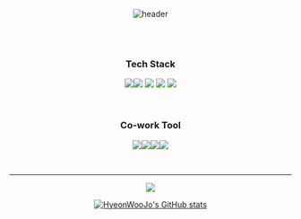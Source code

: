 <div align='center'> 

![header](https://capsule-render.vercel.app/api?type=soft&color=9033FF&height=300&section=header&text=^-^&fontSize=90&fontColor=FEFEFE)

<br/>
<br/>


<h3 align='center'> Tech Stack </h3>


<p align='center'>
<img src="https://img.shields.io/badge/python-3776AB?style=for-the-badge&logo=python&logoColor=white"><img src="https://img.shields.io/badge/django-092E20?style=for-the-badge&logo=django&logoColor=white">
<img src="https://img.shields.io/badge/mysql-4479A1?style=for-the-badge&logo=mysql&logoColor=white"> <img src="https://img.shields.io/badge/linux-FCC624?style=for-the-badge&logo=linux&logoColor=black"> <img src="https://img.shields.io/badge/amazonaws-232F3E?style=for-the-badge&logo=amazonaws&logoColor=white"> 
  
</p>

</br>


<h3 align='center'> Co-work Tool </h3>

<p align='center'>
<img src="https://img.shields.io/badge/github-181717?style=for-the-badge&logo=github&logoColor=white"><img src="https://img.shields.io/badge/git-F05032?style=for-the-badge&logo=git&logoColor=white"><img src="https://img.shields.io/badge/slack-181717?style=for-the-badge&logo=slack&logoColor=white"><img src="https://img.shields.io/badge/Postman-FF6C37?style=flat-square&logo=Postman&logoColor=white"/>
</p>

</br>


---

<!-- Language Statistics -->

<a href="https://github.com/HyeonWooJo/github-readme-stats">
  <img align="center" src="https://github-readme-stats.vercel.app/api/top-langs/?username=HyeonWooJo&theme=dark&layout=compact&exclude_repo=Jupyter_notebook,Mindslab01" />



</br>

<!-- GitHub Stats -->


![HyeonWooJo's GitHub stats](https://github-readme-stats.vercel.app/api?username=HyeonWooJo&show_icons=true&theme=dark)

